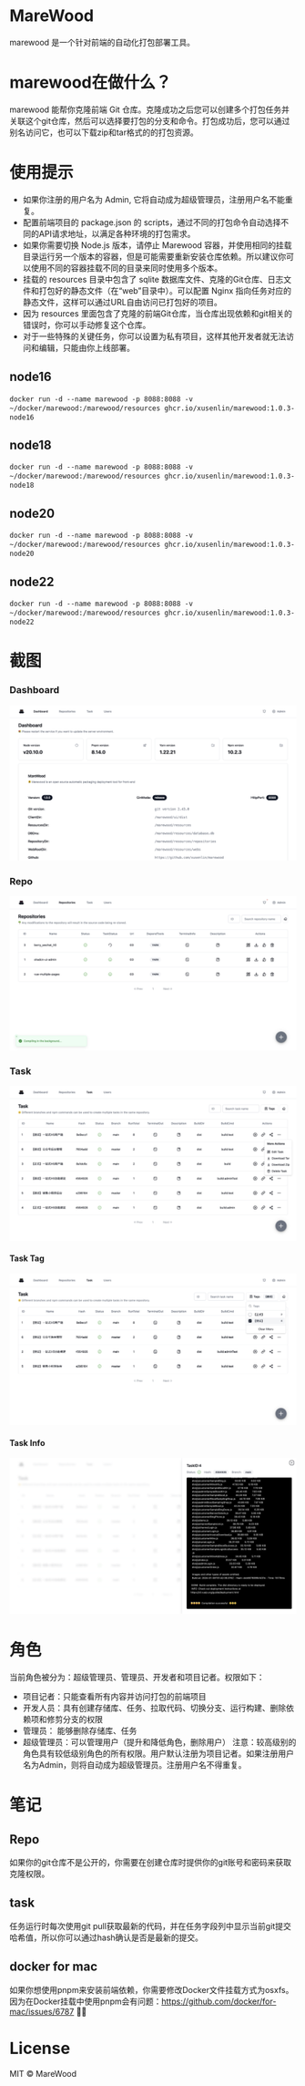
# MareWood
marewood 是一个针对前端的自动化打包部署工具。

# marewood在做什么？
marewood 能帮你克隆前端 Git 仓库。克隆成功之后您可以创建多个打包任务并关联这个git仓库，然后可以选择要打包的分支和命令。打包成功后，您可以通过别名访问它，也可以下载zip和tar格式的的打包资源。

# 使用提示
- 如果你注册的用户名为 Admin, 它将自动成为超级管理员，注册用户名不能重复。
- 配置前端项目的 package.json 的 scripts，通过不同的打包命令自动选择不同的API请求地址，以满足各种环境的打包需求。
- 如果你需要切换 Node.js 版本，请停止 Marewood 容器，并使用相同的挂载目录运行另一个版本的容器，但是可能需要重新安装仓库依赖。所以建议你可以使用不同的容器挂载不同的目录来同时使用多个版本。
- 挂载的 resources 目录中包含了 sqlite 数据库文件、克隆的Git仓库、日志文件和打包好的静态文件（在“web”目录中）。可以配置 Nginx 指向任务对应的静态文件，这样可以通过URL自由访问已打包好的项目。
- 因为 resources 里面包含了克隆的前端Git仓库，当仓库出现依赖和git相关的错误时，你可以手动修复这个仓库。
- 对于一些特殊的关键任务，你可以设置为私有项目，这样其他开发者就无法访问和编辑，只能由你上线部署。

## node16
```shell
docker run -d --name marewood -p 8088:8088 -v ~/docker/marewood:/marewood/resources ghcr.io/xusenlin/marewood:1.0.3-node16
```
## node18
```shell
docker run -d --name marewood -p 8088:8088 -v ~/docker/marewood:/marewood/resources ghcr.io/xusenlin/marewood:1.0.3-node18
```
## node20
```shell
docker run -d --name marewood -p 8088:8088 -v ~/docker/marewood:/marewood/resources ghcr.io/xusenlin/marewood:1.0.3-node20
```
## node22
```shell
docker run -d --name marewood -p 8088:8088 -v ~/docker/marewood:/marewood/resources ghcr.io/xusenlin/marewood:1.0.3-node22
```
# 截图
### Dashboard
![Dashboard](screenshot/dashboard.png)
### Repo
![Repo](screenshot/repo.png)
### Task
![Task](screenshot/task.png)
#### Task Tag
![TaskTag](screenshot/task-tag.png)
#### Task Info
![TaskInfo](screenshot/task-info.png)

# 角色

当前角色被分为：超级管理员、管理员、开发者和项目记者。权限如下：

- 项目记者：只能查看所有内容并访问打包的前端项目
- 开发人员：具有创建存储库、任务、拉取代码、切换分支、运行构建、删除依赖项和修剪分支的权限
- 管理员： 能够删除存储库、任务
- 超级管理员：可以管理用户（提升和降低角色，删除用户）
  注意：较高级别的角色具有较低级别角色的所有权限。用户默认注册为项目记者。如果注册用户名为Admin，则将自动成为超级管理员。注册用户名不得重复。
  
# 笔记
## Repo
如果你的git仓库不是公开的，你需要在创建仓库时提供你的git账号和密码来获取克隆权限。
## task
任务运行时每次使用git pull获取最新的代码，并在任务字段列中显示当前git提交哈希值，所以你可以通过hash确认是否是最新的提交。
## docker for mac
如果你想使用pnpm来安装前端依赖，你需要修改Docker文件挂载方式为osxfs。因为在Docker挂载中使用pnpm会有问题：https://github.com/docker/for-mac/issues/6787
🙁🙁

# License

MIT © MareWood
